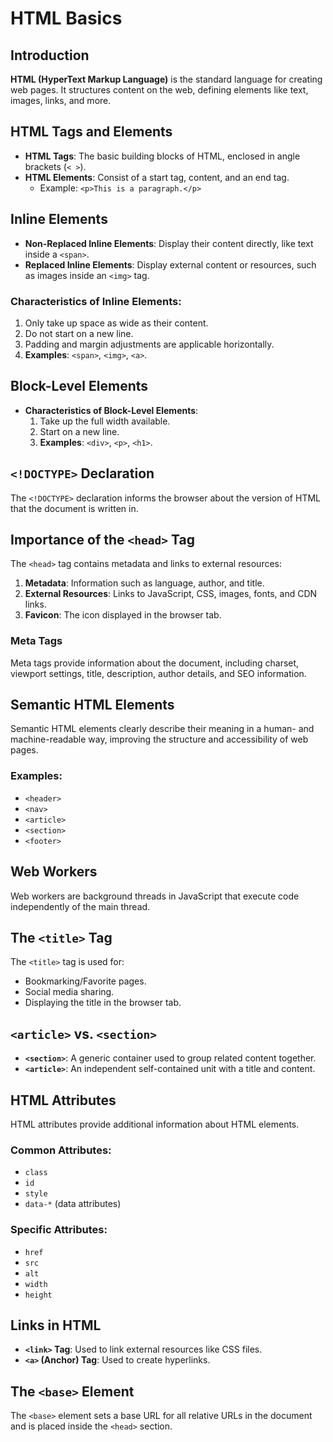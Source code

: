 # HTML Basics

## Introduction

**HTML (HyperText Markup Language)** is the standard language for creating web pages. It structures content on the web, defining elements like text, images, links, and more.

## HTML Tags and Elements

- **HTML Tags**: The basic building blocks of HTML, enclosed in angle brackets (`< >`).
- **HTML Elements**: Consist of a start tag, content, and an end tag.
  - Example: `<p>This is a paragraph.</p>`

## Inline Elements

- **Non-Replaced Inline Elements**: Display their content directly, like text inside a `<span>`.
- **Replaced Inline Elements**: Display external content or resources, such as images inside an `<img>` tag.

### Characteristics of Inline Elements:
1. Only take up space as wide as their content.
2. Do not start on a new line.
3. Padding and margin adjustments are applicable horizontally.
4. **Examples**: `<span>`, `<img>`, `<a>`.

## Block-Level Elements

- **Characteristics of Block-Level Elements**:
  1. Take up the full width available.
  2. Start on a new line.
  3. **Examples**: `<div>`, `<p>`, `<h1>`.

## `<!DOCTYPE>` Declaration

The `<!DOCTYPE>` declaration informs the browser about the version of HTML that the document is written in.

## Importance of the `<head>` Tag

The `<head>` tag contains metadata and links to external resources:

1. **Metadata**: Information such as language, author, and title.
2. **External Resources**: Links to JavaScript, CSS, images, fonts, and CDN links.
3. **Favicon**: The icon displayed in the browser tab.

### Meta Tags

Meta tags provide information about the document, including charset, viewport settings, title, description, author details, and SEO information.

## Semantic HTML Elements

Semantic HTML elements clearly describe their meaning in a human- and machine-readable way, improving the structure and accessibility of web pages.

### Examples:
- `<header>`
- `<nav>`
- `<article>`
- `<section>`
- `<footer>`

## Web Workers

Web workers are background threads in JavaScript that execute code independently of the main thread.

## The `<title>` Tag

The `<title>` tag is used for:
- Bookmarking/Favorite pages.
- Social media sharing.
- Displaying the title in the browser tab.

## `<article>` vs. `<section>`

- **`<section>`**: A generic container used to group related content together.
- **`<article>`**: An independent self-contained unit with a title and content.

## HTML Attributes

HTML attributes provide additional information about HTML elements.

### Common Attributes:
- `class`
- `id`
- `style`
- `data-*` (data attributes)

### Specific Attributes:
- `href`
- `src`
- `alt`
- `width`
- `height`

## Links in HTML

- **`<link>` Tag**: Used to link external resources like CSS files.
- **`<a>` (Anchor) Tag**: Used to create hyperlinks.

## The `<base>` Element

The `<base>` element sets a base URL for all relative URLs in the document and is placed inside the `<head>` section.
